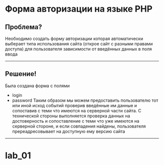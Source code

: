 Форма авторизации на языке PHP
===============================

Проблема?
-----------------------------------

Необходимо создать форму авторизации которая автоматически
выберает типа использования сайта (открое сайт с разными правами доступа)
для пользователя зависимости от введённых данных в поля ввода
***

Решение!
-----------------------------------

Была создана форма с полями 
* login
* password
Таким образом мы можем предоставить пользователю тот или иной исход событий
проверив введённые им данные и сопоставив с теми что имеются на серверной части
сайта. С технической стороны выполняется проверка данных на достоверность и сопоставление
с теми что уже имеются на серверной стороне, и если совпадения найдены, пользователя пререадресовывает
на доступную ему версию сайта
***

# lab_01
